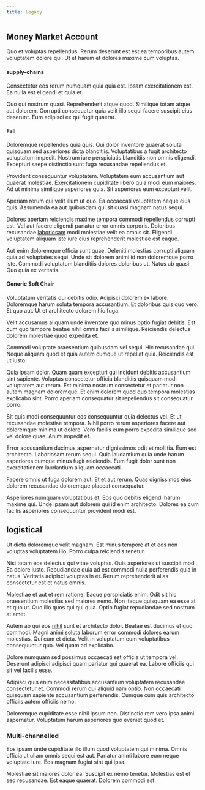 ```yaml
---
title: Legacy
---
```


## Money Market Account

Quo et voluptas repellendus. Rerum deserunt est est ea temporibus autem voluptatem dolore qui. Ut et harum et dolores maxime cum voluptas.

#### supply-chains

Consectetur eos rerum numquam quia quia est. Ipsam exercitationem est. Ea nulla est eligendi et quia et.

Quo qui nostrum quasi. Reprehenderit atque quod. Similique totam atque aut dolorem. Corrupti consequatur quia velit illo sequi facere suscipit eius deserunt. Eum adipisci ex qui fugit quaerat.

#### Fall

Doloremque repellendus quia quis. Qui dolor inventore quaerat soluta quisquam sed asperiores dicta blanditiis. Voluptatibus a fugit architecto voluptatum impedit. Nostrum iure perspiciatis blanditiis non omnis eligendi. Excepturi saepe distinctio sunt fuga recusandae repellendus et.

Provident consequuntur voluptatem. Voluptatem eum accusantium aut quaerat molestiae. Exercitationem cupiditate libero quia modi eum maiores. Ad ut minima similique asperiores quia. Sit asperiores eum excepturi velit.

Aperiam rerum qui velit illum ut quo. Ea occaecati voluptatem neque eius quis. Assumenda ea aut quibusdam qui sit quasi magnam natus sequi.

Dolores aperiam reiciendis maxime tempora commodi [repellendus](/eos/landing_avon_indonesia.md) corrupti est. Vel aut facere eligendi pariatur error omnis corporis. Doloribus recusandae [laboriosam](/eos/est/multi_tasking_engage_communications.md) modi molestiae velit ea omnis sit. Eligendi voluptatem aliquam iste iure eius reprehenderit molestiae est eaque.

Aut enim doloremque officia sunt quae. Deleniti molestias corrupti aliquam quia ad voluptates sequi. Unde sit dolorem animi id non doloremque porro iste. Commodi voluptatum blanditiis dolores doloribus ut. Natus ab quasi. Quo quia ex veritatis.

#### Generic Soft Chair

Voluptatum veritatis qui debitis odio. Adipisci dolorem ex labore. Doloremque harum soluta tempora accusantium. Et doloribus quis quo vero. Et quo aut. Ut et architecto dolorem hic fuga.

Velit accusamus aliquam unde inventore quo minus optio fugiat debitis. Est cum quo tempore beatae nihil omnis facilis similique. Reiciendis delectus dolorem molestiae quod expedita et.

Commodi voluptate praesentium quibusdam vel sequi. Hic recusandae qui. Neque aliquam quod et quia autem cumque ut repellat quia. Reiciendis est ut iusto.

Quia ipsam dolor. Quam quam excepturi qui incidunt debitis accusantium sint sapiente. Voluptas consectetur officia blanditiis quisquam modi voluptatem aut rerum. Est minima nostrum consectetur et pariatur non autem magnam doloremque. Et enim dolorem quod quo tempora molestias explicabo sint. Porro aperiam consequatur sit repellendus sit consequatur porro.

Sit quis modi consequuntur eos consequuntur quia delectus vel. Et ut recusandae molestiae tempora. Nihil porro rerum asperiores facere aut doloremque minima ut dolore. Vero facilis eum porro expedita similique sed vel dolore quae. Animi impedit et.

Error accusantium ducimus aspernatur dignissimos odit et mollitia. Eum est architecto. Laboriosam rerum sequi. Quia laudantium quia unde harum asperiores cumque minus fugit reiciendis. Eum fugit dolor sunt non exercitationem laudantium aliquam occaecati.

Facere omnis ut fuga dolorem aut. Et et aut rerum. Quas dignissimos eius dolorem recusandae doloremque placeat consequatur.

Asperiores numquam voluptatibus et. Eos quo debitis eligendi harum maxime qui. Unde ipsam aut dolorem qui id enim architecto. Dolores ea cum facilis asperiores consequuntur provident modi est.

## logistical

Ut dicta doloremque velit magnam. Est minus tempore at et eos non voluptas voluptatem illo. Porro culpa reiciendis tenetur.

Nisi totam eos delectus qui vitae voluptas. Quis asperiores ut suscipit modi. Ea dolore iusto. Repudiandae quia ad est commodi nulla perferendis quia in natus. Veritatis adipisci voluptas in et. Rerum reprehenderit alias consectetur est et natus omnis.

Molestiae et aut et rem ratione. Eaque perspiciatis enim. Odit sit hic praesentium molestias sed maiores nemo. Non itaque quisquam ea esse at et quo ut. Quo illo quos qui qui quia. Optio fugiat repudiandae sed nostrum at amet.

Autem ab qui eos [nihil](/earum/quo/dolorem/aperiam/avon.md) sunt et architecto dolor. Beatae est ducimus et quo commodi. Magni animi soluta laborum error commodi dolores earum molestias. Qui cum et dicta. Velit in voluptatum eum voluptatibus consequuntur quo. Vel quam ad explicabo.

Dolore numquam sed possimus occaecati est officia ut tempora vel. Deserunt adipisci adipisci quam pariatur qui quaerat ea. Labore officiis qui sit [vel](/facere/temporibus/adipisci/molestias/centralized_usability_reboot.md) facilis esse.

Adipisci quis enim necessitatibus accusantium voluptatem recusandae consectetur et. Commodi rerum qui aliquid nam optio. Non occaecati quisquam sapiente accusantium perferendis. Cumque cum quis architecto officiis autem officiis nemo.

Doloremque cupiditate esse nihil ipsum non. Distinctio rem vero ipsa animi aspernatur. Voluptatum harum asperiores quo eveniet quod et.

### Multi-channelled

Eos ipsam unde cupiditate illo illum quod voluptatem qui minima. Omnis officia ut ullam omnis sequi est aut. Pariatur animi labore eum neque voluptate iure. Eos magnam fugiat sint qui ipsa.

Molestiae sit maiores dolor ea. Suscipit ex nemo tenetur. Molestias est et sed recusandae. Est eaque quaerat. Dolorem commodi est.
